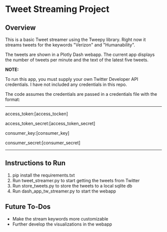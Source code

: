 # Tweet Streaming Project

## Overview

This is a basic Tweet streamer using the Tweepy library.  Right now it streams tweets for the keywords "Verizon" and "Humanability".  

The tweets are shown in a Plotly Dash webapp.  The current app displays the number of tweets per minute and the text of the latest five tweets.

**NOTE:**

To run this app, you must supply your own Twitter Developer API credentials.  I have not included any credentials in this repo.  

The code assumes the credentials are passed in a credentials file with the format:

---

access_token:[access_tocken]

access_token_secret:[access_token_secret]

consumer_key:[consumer_key]

consumer_secret:[consumer_secret]

---

## Instructions to Run

1. pip install the requirements.txt
2. Run tweet_streamer.py to start getting the tweets from Twitter
3. Run store_tweets.py to store the tweets to a local sqlite db
4. Run dash_app_tw_streamer.py to start the webapp


## Future To-Dos

- Make the stream keywords more customizable
- Further develop the visualizations in the webapp

